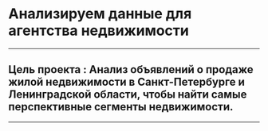 # Анализируем данные для агентства недвижимости
___
## Цель проекта : Анализ объявлений о продаже жилой недвижимости в Санкт-Петербурге и Ленинградской области, чтобы найти самые перспективные сегменты недвижимости.
___
